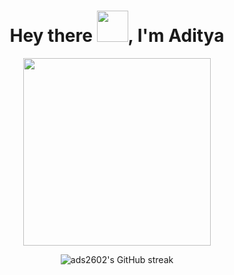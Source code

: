 <h1 align="center">Hey there <img src="https://media.giphy.com/media/VgCDAzcKvsR6OM0uWg/giphy.gif" width="50">, I'm Aditya</h1>

<p align="center">
  <img src="https://media2.giphy.com/media/v1.Y2lkPTc5MGI3NjExbG41bmMwODBhZjl3M2FnaTRndG1tZmc0YmV4YWZoc3ZleHMybmxuZiZlcD12MV9pbnRlcm5hbF9naWZfYnlfaWQmY3Q9Zw/12mRllHWXpt4M8/giphy.gif" width="300"/>
</p>


<p align="center">
  <img src="https://github-readme-streak-stats.herokuapp.com/?user=ads2602&theme=tokyonight" alt="ads2602's GitHub streak" />
</p>

